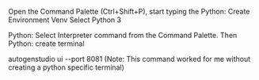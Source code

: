 Open the Command Palette (Ctrl+Shift+P), start typing the Python: Create Environment
Venv
Select Python 3

Python: Select Interpreter command from the Command Palette.
Then Python: create terminal

autogenstudio ui --port 8081
(Note: This command worked for me without creating a python specific terminal)